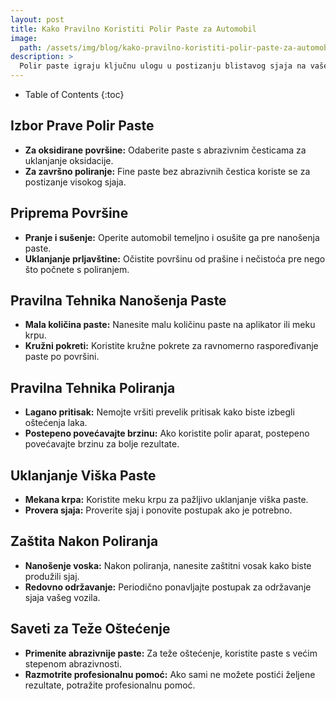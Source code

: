 ```yaml
---
layout: post
title: Kako Pravilno Koristiti Polir Paste za Automobil
image: 
  path: /assets/img/blog/kako-pravilno-koristiti-polir-paste-za-automobil_poliranje-auta-ba.png
description: >
  Polir paste igraju ključnu ulogu u postizanju blistavog sjaja na vašem automobilu. Na PoliranjeAutа.ba saznajte kako pravilno koristiti polir paste i postići profesionalne rezultate.
---
```



- Table of Contents
{:toc}


## Izbor Prave Polir Paste

- **Za oksidirane površine:** Odaberite paste s abrazivnim česticama za uklanjanje oksidacije.
- **Za završno poliranje:** Fine paste bez abrazivnih čestica koriste se za postizanje visokog sjaja.

## Priprema Površine

- **Pranje i sušenje:** Operite automobil temeljno i osušite ga pre nanošenja paste.
- **Uklanjanje prljavštine:** Očistite površinu od prašine i nečistoća pre nego što počnete s poliranjem.

## Pravilna Tehnika Nanošenja Paste

- **Mala količina paste:** Nanesite malu količinu paste na aplikator ili meku krpu.
- **Kružni pokreti:** Koristite kružne pokrete za ravnomerno raspoređivanje paste po površini.

## Pravilna Tehnika Poliranja

- **Lagano pritisak:** Nemojte vršiti prevelik pritisak kako biste izbegli oštećenja laka.
- **Postepeno povećavajte brzinu:** Ako koristite polir aparat, postepeno povećavajte brzinu za bolje rezultate.

## Uklanjanje Viška Paste

- **Mekana krpa:** Koristite meku krpu za pažljivo uklanjanje viška paste.
- **Provera sjaja:** Proverite sjaj i ponovite postupak ako je potrebno.

## Zaštita Nakon Poliranja

- **Nanošenje voska:** Nakon poliranja, nanesite zaštitni vosak kako biste produžili sjaj.
- **Redovno održavanje:** Periodično ponavljajte postupak za održavanje sjaja vašeg vozila.

## Saveti za Teže Oštećenje

- **Primenite abrazivnije paste:** Za teže oštećenje, koristite paste s većim stepenom abrazivnosti.
- **Razmotrite profesionalnu pomoć:** Ako sami ne možete postići željene rezultate, potražite profesionalnu pomoć.